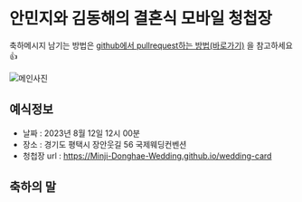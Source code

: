 # 안민지와 김동해의 결혼식 모바일 청첩장

축하메시지 남기는 방법은 [github에서 pullrequest하는 방법(바로가기)](https://wayhome25.github.io/git/2017/07/08/git-first-pull-request-story/) 을 참고하세요 👍

![메인사진](https://github.com/Minji-Donghae-Wedding/Minji-Donghae-Wedding.github.io/raw/master/docs/images/pic22222222.jpeg)

## 예식정보

* 날짜 : 2023년 8월 12일 12시 00분
* 장소 : 경기도 평택시 장안웃길 56 국제웨딩컨벤션
* 청첩장 url : https://Minji-Donghae-Wedding.github.io/wedding-card

## 축하의 말

